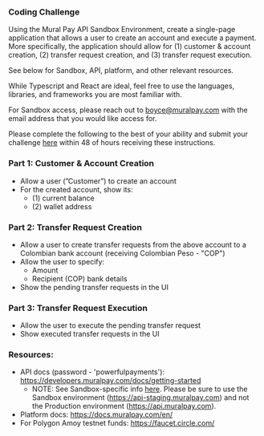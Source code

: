 ### Coding Challenge

Using the Mural Pay API Sandbox Environment, create a single-page application that allows a user to create an account and execute a payment. More specifically, the application should allow for (1) customer & account creation, (2) transfer request creation, and (3) transfer request execution.

See below for Sandbox, API, platform, and other relevant resources.

While Typescript and React are ideal, feel free to use the languages, libraries, and frameworks you are most familiar with.

For Sandbox access, please reach out to [boyce@muralpay.com](mailto:boyce@muralpay.com) with the email address that you would like access for.

Please complete the following to the best of your ability and submit your challenge [here](https://docs.google.com/forms/d/e/1FAIpQLSfzDopDRb-HoMtTNUZCcydzjR4q_HeH9D7d4ffwEFoJiSAPIg/viewform) within 48 of hours receiving these instructions.

### Part 1: Customer & Account Creation

- Allow a user (”Customer”) to create an account
- For the created account, show its:
  - (1) current balance
  - (2) wallet address

### Part 2: Transfer Request Creation

- Allow a user to create transfer requests from the above account to a Colombian bank account (receiving Colombian Peso - "COP")
- Allow the user to specify:
  - Amount
  - Recipient (COP) bank details
- Show the pending transfer requests in the UI

### Part 3: Transfer Request Execution

- Allow the user to execute the pending transfer request
- Show executed transfer requests in the UI

### Resources:

- API docs (password - 'powerfulpayments'): https://developers.muralpay.com/docs/getting-started
  - NOTE: See Sandbox-specific info [here](https://developers.muralpay.com/docs/sandbox-environment). Please be sure to use the Sandbox environment (https://api-staging.muralpay.com) and not the Production environment (https://api.muralpay.com).
- Platform docs: https://docs.muralpay.com/en/
- For Polygon Amoy testnet funds: https://faucet.circle.com/
